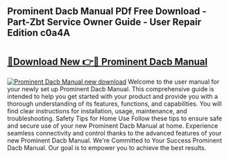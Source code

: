## Prominent Dacb Manual PDf Free Download - Part-Zbt Service Owner Guide - User Repair Edition c0a4A

# <h2><a href="http://cf2708.oget.top/?id=Prominent+Dacb+Manual">🔗Download New 👉🔴 Prominent Dacb Manual</a></h2>

[![Prominent Dacb Manual new download](https://i.imgur.com/5g1atiW.png)](http://cf2708.oget.top/?id=Prominent+Dacb+Manual)
Welcome to the user manual for your newly set up Prominent Dacb Manual. This comprehensive guide is intended to help you get started with your product and provide you with a thorough understanding of its features, functions, and capabilities. You will find clear instructions for installation, usage, maintenance, and troubleshooting. Safety Tips for Home Use Follow these tips to ensure safe and secure use of your new Prominent Dacb Manual at home. Experience seamless connectivity and control thanks to the advanced features of your new Prominent Dacb Manual. We're Committed to Your Success Prominent Dacb Manual. Our goal is to empower you to achieve the best results.

